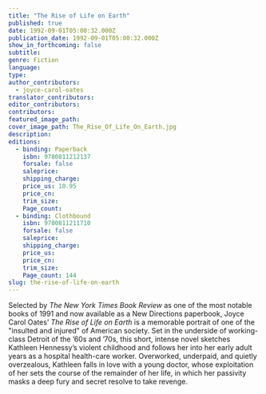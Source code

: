 ```yaml
---
title: "The Rise of Life on Earth"
published: true
date: 1992-09-01T05:00:32.000Z
publication_date: 1992-09-01T05:00:32.000Z
show_in_forthcoming: false
subtitle:
genre: Fiction
language:
type:
author_contributors:
  - joyce-carol-oates
translator_contributors:
editor_contributors:
contributors:
featured_image_path:
cover_image_path: The_Rise_Of_Life_On_Earth.jpg
description:
editions:
  - binding: Paperback
    isbn: 9780811212137
    forsale: false
    saleprice:
    shipping_charge:
    price_us: 10.95
    price_cn:
    trim_size:
    Page_count:
  - binding: Clothbound
    isbn: 9780811211710
    forsale: false
    saleprice:
    shipping_charge:
    price_us:
    price_cn:
    trim_size:
    Page_count: 144
slug: the-rise-of-life-on-earth
---
```


Selected by _The New York Times Book Review_ as one of the most notable books of 1991 and now available as a New Directions paperbook, Joyce Carol Oates’ _The Rise of Life on Earth_ is a memorable portrait of one of the "insulted and injured" of American society. Set in the underside of working-class Detroit of the ’60s and ’70s, this short, intense novel sketches Kathleen Hennessy’s violent childhood and follows her into her early adult years as a hospital health-care worker. Overworked, underpaid, and quietly overzealous, Kathleen falls in love with a young doctor, whose exploitation of her sets the course of the remainder of her life, in which her passivity masks a deep fury and secret resolve to take revenge.


